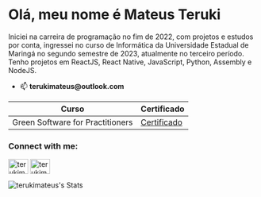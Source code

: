 # Olá, meu nome é Mateus Teruki

Iniciei na carreira de programação no fim de 2022, com projetos e estudos por conta, ingressei no curso de Informática da Universidade Estadual de Maringá no segundo semestre de 2023, atualmente no terceiro período. Tenho projetos em ReactJS, React Native, JavaScript, Python, Assembly e NodeJS.

- 📫 __terukimateus@outlook.com__

| Curso                            | Certificado                                                  |
| -------------------------------- | ------------------------------------------------------------ |
| Green Software for Practitioners | [Certificado](https://ti-user-certificates.s3.amazonaws.com/e0df7fbf-a057-42af-8a1f-590912be5460/32ede1f9-3fdd-4ffa-9ef7-5415d05cf8f2-mateus-teruki-4f4006d8-2090-4323-9765-781306c92fdb-certificate.pdf) |

<h3 align="left">Connect with me:</h3>
<p align="left">
<a href="https://linkedin.com/in/terukimateus" target="blank"><img align="center" src="https://raw.githubusercontent.com/rahuldkjain/github-profile-readme-generator/master/src/images/icons/Social/linked-in-alt.svg" alt="terukimateus" height="30" width="40" /></a>
<a href="https://instagram.com/terukimateus" target="blank"><img align="center" src="https://raw.githubusercontent.com/rahuldkjain/github-profile-readme-generator/master/src/images/icons/Social/instagram.svg" alt="terukimateus" height="30" width="40" /></a>
</p>

![terukimateus's Stats](https://github-readme-stats.vercel.app/api?username=terukimateus&theme=shades-of-purple&show_icons=true&hide_border=true&count_private=true)
